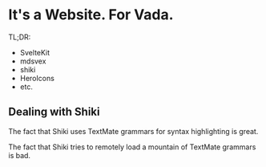 # It's a Website. For Vada.

TL;DR:

- SvelteKit
- mdsvex
- shiki
- HeroIcons
- etc.

## Dealing with Shiki

The fact that Shiki uses TextMate grammars for syntax highlighting is great.

The fact that Shiki tries to remotely load a mountain of TextMate grammars is bad.

